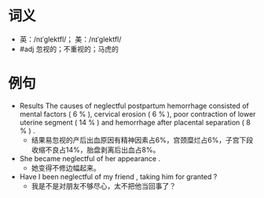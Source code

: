 # 词义
- 英：/nɪˈɡlektfl/； 美：/nɪˈɡlektfl/
- #adj 忽视的；不重视的；马虎的
# 例句
- Results The causes of neglectful postpartum hemorrhage consisted of mental factors ( 6 % ), cervical erosion ( 6 % ), poor contraction of lower uterine segment ( 14 % ) and hemorrhage after placental separation ( 8 % ) .
	- 结果易忽视的产后出血原因有精神因素占6%，宫颈糜烂占6%，子宫下段收缩不良占14%，胎盘剥离后出血占8%。
- She became neglectful of her appearance .
	- 她变得不修边幅起来。
- Have I been neglectful of my friend , taking him for granted ?
	- 我是不是对朋友不够尽心，太不把他当回事了？
